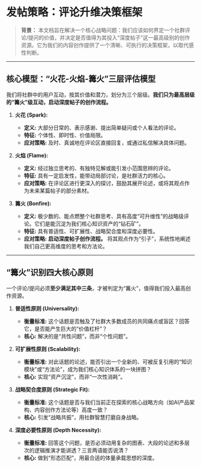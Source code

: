 # 发帖策略：评论升维决策框架

> **背景：** 本文档旨在解决一个核心战略问题：我们应该如何界定一个社群评论/提问的价值，并决定是否值得为其投入“深度帖子”这一最高级别的创作资源。它为我们的内容创作提供了一个清晰、可执行的决策框架，以取代感性判断。

---

## **核心模型：“火花-火焰-篝火”三层评估模型**

我们将社群中的用户互动，按其价值和潜力，划分为三个层级。**我们只为最高层级的“篝火”级互动，启动深度帖子的创作流程。**

1.  **火花 (Spark):**
    *   **定义:** 大部分日常的、表示感谢、提出简单疑问或个人看法的评论。
    *   **特征:** 个体性、即时性、价值局限。
    *   **应对策略:** 及时、真诚地在评论区直接回复，或通过私信解决具体问题。

2.  **火焰 (Flame):**
    *   **定义:** 经过独立思考的、有独特见解或能引发小范围思辨的评论。
    *   **特征:** 具有一定启发性，能带动局部讨论，是社群活力的核心。
    *   **应对策略:** 在评论区进行更深入的探讨，鼓励其展开论述，或将其观点作为未来某篇帖子的部分素材。

3.  **篝火 (Bonfire):**
    *   **定义:** 极少数的、能点燃整个社群思考、具有高度“可升维性”的战略级评论。它们是能沉淀为我们核心知识资产的“钻石矿”。
    *   **特征:** 具有普适性、可扩展性、战略契合度和深度必要性。
    *   **应对策略:** **启动深度帖子创作流程。** 将其观点作为“引子”，系统性地阐述我们自己更高维度的思考和方法论。

---

## **“篝火”识别四大核心原则**

一个评论/提问必须**至少满足其中三条**，才被判定为“篝火”，值得我们投入最高创作资源。

1.  **普适性原则 (Universality):**
    *   **衡量标准:** 这个话题是否触及了社群大多数成员的共同痛点或盲区？回答它，是否能产生巨大的“价值杠杆”？
    *   **核心:** 解决的是“共性问题”，而非“个性问题”。

2.  **可扩展性原则 (Scalability):**
    *   **衡量标准:** 对此话题的论述，能否引出一个全新的、可被反复引用的“知识模块”或“方法论”，成为我们核心知识体系的一块拼图？
    *   **核心:** 实现“资产沉淀”，而非“一次性消耗”。

3.  **战略契合度原则 (Strategic Fit):**
    *   **衡量标准:** 这个话题是否与我们当前正在探索的核心战略方向（如AI产品架构、内容创作方法论等）高度一致？
    *   **核心:** 引发“战略共振”，用社群智慧打磨自身战略。

4.  **深度必要性原则 (Depth Necessity):**
    *   **衡量标准:** 回答这个问题，是否必须动用复杂的图表、大段的论述和多层次的逻辑推演才能讲透？三言两语能否说清？
    *   **核心:** 做到“形态匹配”，用最合适的体量承载思想的深度。 